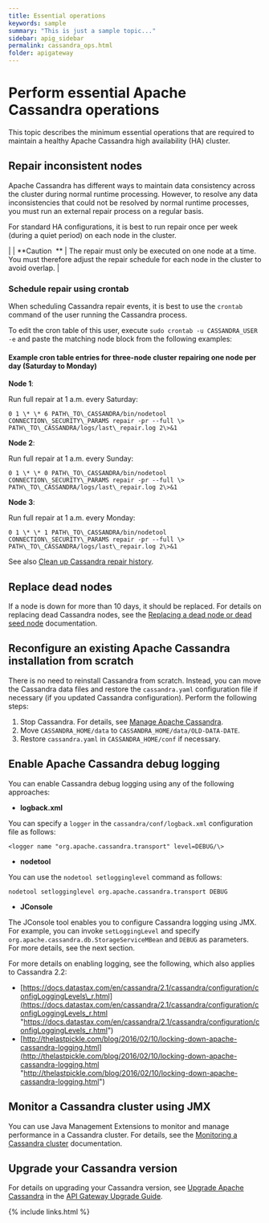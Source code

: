 ```yaml
---
title: Essential operations
keywords: sample
summary: "This is just a sample topic..."
sidebar: apig_sidebar
permalink: cassandra_ops.html
folder: apigateway
---
```


# Perform essential <span class="api_gateway_variablescassandra">Apache Cassandra</span> operations

This topic describes the minimum essential operations that are required
to maintain a healthy
<span class="api_gateway_variablescassandra">Apache Cassandra</span>
high availability (HA) cluster.

## <span id="Perform"></span>Repair inconsistent nodes

<span class="api_gateway_variablescassandra">Apache Cassandra</span> has
different ways to maintain data consistency across the cluster during
normal runtime processing. However, to resolve any data inconsistencies
that could not be resolved by normal runtime processes, you must run an
external repair process on a regular basis.

For standard HA configurations, it is best to run repair once per week
(during a quiet period) on each node in the cluster.

|  | <span>**Caution  **</span> | The repair must only be executed on one node at a time. You must therefore adjust the repair schedule for each node in the cluster to avoid overlap. |

### Schedule repair using crontab

When scheduling Cassandra repair events, it is best to use the `crontab`
command of the user running the Cassandra process.

To edit the cron table of this user, execute `sudo crontab -u
CASSANDRA_USER -e` and paste the matching node block from the following
examples:

#### Example cron table entries for three-node cluster repairing one node per day (Saturday to Monday)

**Node 1**:

Run full repair at 1 a.m. every Saturday:

`0 1 \* \* 6 PATH\_TO\_CASSANDRA/bin/nodetool CONNECTION\_SECURITY\_PARAMS repair -pr --full \> PATH\_TO\_CASSANDRA/logs/last\_repair.log 2\>&1`

**Node 2**:

Run full repair at 1 a.m. every Sunday:

`0 1 \* \* 0 PATH\_TO\_CASSANDRA/bin/nodetool CONNECTION\_SECURITY\_PARAMS repair -pr --full \> PATH\_TO\_CASSANDRA/logs/last\_repair.log 2\>&1`

**Node 3**:

Run full repair at 1 a.m. every Monday:

`0 1 \* \* 1 PATH\_TO\_CASSANDRA/bin/nodetool CONNECTION\_SECURITY\_PARAMS repair -pr --full \> PATH\_TO\_CASSANDRA/logs/last\_repair.log 2\>&1`

See also [Clean up Cassandra repair
history](cassandra_BestPractices.html#Clean).

## <span id="Replace"></span>Replace dead nodes

If a node is down for more than 10 days, it should be replaced. For
details on replacing dead Cassandra nodes, see the [Replacing a dead
node or dead seed
node](https://docs.datastax.com/en/archived/cassandra/2.2/cassandra/operations/opsReplaceNode.html)
documentation.

## Reconfigure an existing <span class="api_gateway_variablescassandra">Apache Cassandra</span> installation from scratch

There is no need to reinstall Cassandra from scratch. Instead, you can
move the Cassandra data files and restore the `cassandra.yaml`
configuration file if necessary (if you updated Cassandra
configuration). Perform the following steps:

1.  Stop Cassandra. For details, see [Manage Apache
    Cassandra](cassandra_manage).
2.  Move `CASSANDRA_HOME/data` to `CASSANDRA_HOME/data/OLD-DATA-DATE`.
3.  Restore `cassandra.yaml` in `CASSANDRA_HOME/conf` if necessary.

## Enable <span class="api_gateway_variablescassandra">Apache Cassandra</span> debug logging

You can enable Cassandra debug logging using any of the following
approaches:

  - **logback.xml**

  You can specify a `logger` in the `cassandra/conf/logback.xml`
    configuration file as follows:

`<logger name "org.apache.cassandra.transport" level=DEBUG/\>`

  - **nodetool**

You can use the `nodetool setlogginglevel` command as follows:

`nodetool setlogginglevel org.apache.cassandra.transport DEBUG`

  - **JConsole**

The JConsole tool enables you to configure Cassandra logging using
    JMX. For example, you can invoke `setLoggingLevel` and specify
    `org.apache.cassandra.db.StorageServiceMBean` and `DEBUG` as
    parameters. For more details, see the next section.

For more details on enabling logging, see the following, which also
applies to Cassandra 2.2:

  - [https://docs.datastax.com/en/cassandra/2.1/cassandra/configuration/configLoggingLevels\_r.html](https://docs.datastax.com/en/cassandra/2.1/cassandra/configuration/configLoggingLevels_r.html "https://docs.datastax.com/en/cassandra/2.1/cassandra/configuration/configLoggingLevels_r.html")
  - [http://thelastpickle.com/blog/2016/02/10/locking-down-apache-cassandra-logging.html](http://thelastpickle.com/blog/2016/02/10/locking-down-apache-cassandra-logging.html "http://thelastpickle.com/blog/2016/02/10/locking-down-apache-cassandra-logging.html")

## <span id="Monitor"></span>Monitor a Cassandra cluster using JMX

You can use Java Management Extensions to monitor and manage performance
in a Cassandra cluster. For details, see the [Monitoring a Cassandra
cluster](https://docs.datastax.com/en/archived/cassandra/2.2/cassandra/operations/opsMonitoring.html)
documentation.

## Upgrade your Cassandra version

For details on upgrading your Cassandra version, see [Upgrade Apache
Cassandra](/csh?context=801&product=prod-api-gateway-77) in the
[<span class="api_gateway_variablesgateway">API Gateway</span> Upgrade
Guide](/bundle/APIGateway_77_UpgradeGuide_allOS_en_HTML5).

{% include links.html %}
